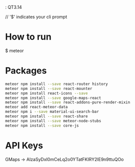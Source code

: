 : QT3.14

// '$' indicates your cli prompt

How to run
==========
$ meteor

Packages
========
``` sh
meteor npm install --save react-router history
meteor npm install --save react-mounter
meteor npm install react-icons --save
meteor npm install --save google-maps-react
meteor npm install --save react-addons-pure-render-mixin
meteor add react-meteor-data
meteor npm i --save material-ui-search-bar
meteor npm install --save react-share
meteor npm install --save meteor-node-stubs
meteor npm install --save core-js
```

API Keys
=========
GMaps -> AIzaSyDxI0mCeLq2o0YTatFKIRY2IE9n9ttuQOo
